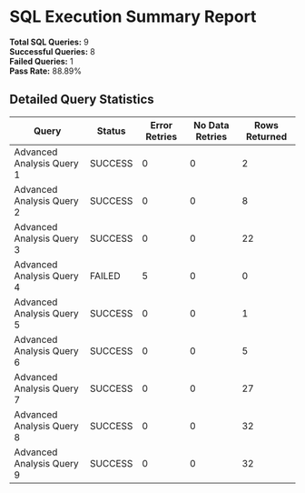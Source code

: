 
# SQL Execution Summary Report

**Total SQL Queries:** 9  
**Successful Queries:** 8  
**Failed Queries:** 1  
**Pass Rate:** 88.89%

## Detailed Query Statistics

| Query | Status | Error Retries | No Data Retries | Rows Returned |
|-------|--------|---------------|-----------------|---------------|
| Advanced Analysis Query 1 | SUCCESS | 0 | 0 | 2 |
| Advanced Analysis Query 2 | SUCCESS | 0 | 0 | 8 |
| Advanced Analysis Query 3 | SUCCESS | 0 | 0 | 22 |
| Advanced Analysis Query 4 | FAILED | 5 | 0 | 0 |
| Advanced Analysis Query 5 | SUCCESS | 0 | 0 | 1 |
| Advanced Analysis Query 6 | SUCCESS | 0 | 0 | 5 |
| Advanced Analysis Query 7 | SUCCESS | 0 | 0 | 27 |
| Advanced Analysis Query 8 | SUCCESS | 0 | 0 | 32 |
| Advanced Analysis Query 9 | SUCCESS | 0 | 0 | 32 |
